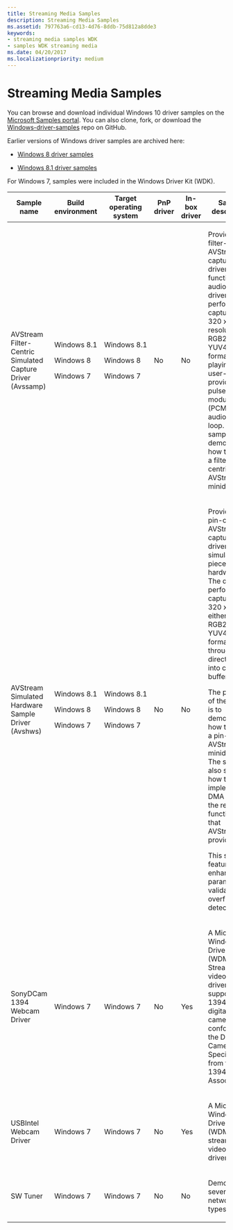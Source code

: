 ```yaml
---
title: Streaming Media Samples
description: Streaming Media Samples
ms.assetid: 797763a6-cd13-4d76-8ddb-75d812a8dde3
keywords:
- streaming media samples WDK
- samples WDK streaming media
ms.date: 04/20/2017
ms.localizationpriority: medium
---
```


# Streaming Media Samples

You can browse and download individual Windows 10 driver samples on the [Microsoft Samples portal](https://docs.microsoft.com/samples/browse/?products=windows-wdk). You can also clone, fork, or download the [Windows-driver-samples](https://github.com/Microsoft/Windows-driver-samples) repo on GitHub.

Earlier versions of Windows driver samples are archived here:

- [Windows 8 driver samples](https://go.microsoft.com/fwlink/p/?LinkId=616509)

- [Windows 8.1 driver samples](https://go.microsoft.com/fwlink/p/?LinkId=618052)

For Windows 7, samples were included in the Windows Driver Kit (WDK).

<table style="width:100%;">
<colgroup>
<col width="16%" />
<col width="16%" />
<col width="16%" />
<col width="16%" />
<col width="16%" />
<col width="16%" />
</colgroup>
<thead>
<tr class="header">
<th>Sample name</th>
<th>Build environment</th>
<th>Target operating system</th>
<th>PnP driver</th>
<th>In-box driver</th>
<th>Sample description</th>
</tr>
</thead>
<tbody>
<tr class="odd">
<td><p>AVStream Filter-Centric Simulated Capture Driver (Avssamp)</p></td>
<td><p>Windows 8.1</p>
<p>Windows 8</p>
<p>Windows 7</p></td>
<td><p>Windows 8.1</p>
<p>Windows 8</p>
<p>Windows 7</p></td>
<td><p>No</p></td>
<td><p>No</p></td>
<td><p>Provides a filter-centric AVStream capture driver with functional audio. The driver performs captures at 320 x 240 resolution in RGB24 or YUV422 format while playing a user-provided pulse code modulation (PCM) wave audio file in a loop. The sample demonstrates how to write a filter-centric AVStream minidriver.</p></td>
</tr>
<tr class="even">
<td><p>AVStream Simulated Hardware Sample Driver (Avshws)</p></td>
<td><p>Windows 8.1</p>
<p>Windows 8</p>
<p>Windows 7</p></td>
<td><p>Windows 8.1</p>
<p>Windows 8</p>
<p>Windows 7</p></td>
<td><p>No</p></td>
<td><p>No</p></td>
<td><p>Provides a pin-centric AVStream capture driver for a simulated piece of hardware. The driver performs captures at 320 x 240 in either an RGB24 or YUV422 format through direct DMA into capture buffers.</p>
<p>The purpose of the sample is to demonstrate how to write a pin-centric AVStream minidriver. The sample also shows how to implement DMA by using the related functionality that AVStream provides.</p>
<p>This sample features enhanced parameter validation and overflow detection.</p></td>
</tr>
<tr class="odd">
<td><p>SonyDCam 1394 Webcam Driver</p></td>
<td><p>Windows 7</p></td>
<td><p>Windows 7</p></td>
<td><p>No</p></td>
<td><p>Yes</p></td>
<td><p>A Microsoft Windows Driver Model (WDM) Stream class video capture driver that supports 1394-based digital cameras that conform to the Digital Camera Specification from the 1394 Trade Association.</p></td>
</tr>
<tr class="even">
<td><p>USBIntel Webcam Driver</p></td>
<td><p>Windows 7</p></td>
<td><p>Windows 7</p></td>
<td><p>No</p></td>
<td><p>Yes</p></td>
<td><p>A Microsoft Windows Driver Model (WDM) stream class video capture driver.</p></td>
</tr>
<tr class="odd">
<td><p>SW Tuner</p></td>
<td><p>Windows 7</p></td>
<td><p>Windows 7</p></td>
<td><p>No</p></td>
<td><p>No</p></td>
<td><p>Demonstrates several digital network types.</p></td>
</tr>
</tbody>
</table>

 

 

 




